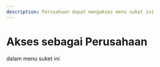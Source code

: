 ```yaml
---
description: Perusahaan dapat mengakses menu suket ini
---
```


# Akses sebagai Perusahaan

dalam menu suket ini
